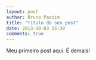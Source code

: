 ```yaml
---
layout: post
author: Bruno Pazzim
title: "Titulo do seu post"
date: 2013-10-03 15:39
comments: true
---
```

Meu primeiro post aqui. É demais!
